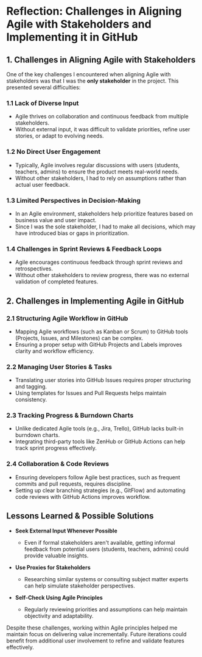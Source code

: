 # Reflection: Challenges in Aligning Agile with Stakeholders and Implementing it in GitHub

## 1. Challenges in Aligning Agile with Stakeholders

One of the key challenges I encountered when aligning Agile with stakeholders was that I was the **only stakeholder** in the project. This presented several difficulties:

### 1.1 Lack of Diverse Input 
- Agile thrives on collaboration and continuous feedback from multiple stakeholders.  
- Without external input, it was difficult to validate priorities, refine user stories, or adapt to evolving needs.  

### 1.2 No Direct User Engagement  
- Typically, Agile involves regular discussions with users (students, teachers, admins) to ensure the product meets real-world needs.   
- Without other stakeholders, I had to rely on assumptions rather than actual user feedback.  

### 1.3 Limited Perspectives in Decision-Making   
- In an Agile environment, stakeholders help prioritize features based on business value and user impact.  
- Since I was the sole stakeholder, I had to make all decisions, which may have introduced bias or gaps in prioritization.  

### 1.4 Challenges in Sprint Reviews & Feedback Loops   
- Agile encourages continuous feedback through sprint reviews and retrospectives.   
- Without other stakeholders to review progress, there was no external validation of completed features.  


## 2. Challenges in Implementing Agile in GitHub

### **2.1 Structuring Agile Workflow in GitHub**  
- Mapping Agile workflows (such as Kanban or Scrum) to GitHub tools (Projects, Issues, and Milestones) can be complex.  
- Ensuring a proper setup with GitHub Projects and Labels improves clarity and workflow efficiency.  

### **2.2 Managing User Stories & Tasks**  
- Translating user stories into GitHub Issues requires proper structuring and tagging.  
- Using templates for Issues and Pull Requests helps maintain consistency.  

### **2.3 Tracking Progress & Burndown Charts**  
- Unlike dedicated Agile tools (e.g., Jira, Trello), GitHub lacks built-in burndown charts.  
- Integrating third-party tools like ZenHub or GitHub Actions can help track sprint progress effectively.  

### **2.4 Collaboration & Code Reviews**  
- Ensuring developers follow Agile best practices, such as frequent commits and pull requests, requires discipline.  
- Setting up clear branching strategies (e.g., GitFlow) and automating code reviews with GitHub Actions improves workflow.  

## Lessons Learned & Possible Solutions
- **Seek External Input Whenever Possible**  
  - Even if formal stakeholders aren't available, getting informal feedback from potential users (students, teachers, admins) could provide valuable insights.  

- **Use Proxies for Stakeholders**  
  - Researching similar systems or consulting subject matter experts can help simulate stakeholder perspectives.  

- **Self-Check Using Agile Principles**  
  - Regularly reviewing priorities and assumptions can help maintain objectivity and adaptability.  

Despite these challenges, working within Agile principles helped me maintain focus on delivering value incrementally. Future iterations could benefit from additional user involvement to refine and validate features effectively.  